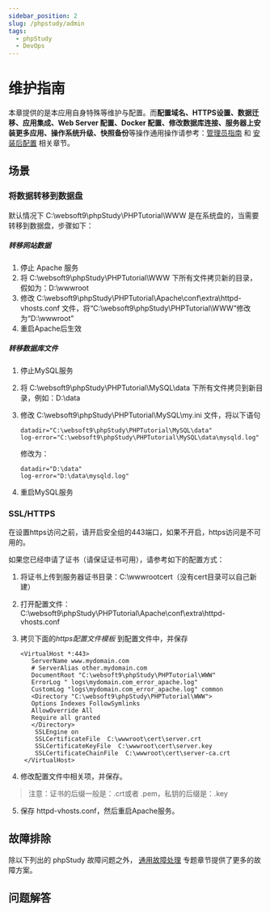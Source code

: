 ```yaml
---
sidebar_position: 2
slug: /phpstudy/admin
tags:
  - phpStudy
  - DevOps
---
```



# 维护指南

本章提供的是本应用自身特殊等维护与配置。而**配置域名、HTTPS设置、数据迁移、应用集成、Web Server 配置、Docker 配置、修改数据库连接、服务器上安装更多应用、操作系统升级、快照备份**等操作通用操作请参考：[管理员指南](../administrator) 和 [安装后配置](../install/setup/) 相关章节。

## 场景

### 将数据转移到数据盘

默认情况下 C:\websoft9\phpStudy\PHPTutorial\WWW 是在系统盘的，当需要转移到数据盘，步骤如下：

##### 转移网站数据

1. 停止 Apache 服务
2. 将 C:\websoft9\phpStudy\PHPTutorial\WWW 下所有文件拷贝新的目录，假如为：D:\wwwroot
3. 修改 C:\websoft9\phpStudy\PHPTutorial\Apache\conf\extra\httpd-vhosts.conf 文件，将“C:\websoft9\phpStudy\PHPTutorial\WWW”修改为“D:\wwwroot”
4. 重启Apache后生效

##### 转移数据库文件

1. 停止MySQL服务

2. 将 C:\websoft9\phpStudy\PHPTutorial\MySQL\data 下所有文件拷贝到新目录，例如：D:\data

3. 修改 C:\websoft9\phpStudy\PHPTutorial\MySQL\my.ini 文件，将以下语句

   ~~~
   datadir="C:\websoft9\phpStudy\PHPTutorial\MySQL\data"
   log-error="C:\websoft9\phpStudy\PHPTutorial\MySQL\data\mysqld.log"
   ~~~
   修改为：
   ~~~
   datadir="D:\data"
   log-error="D:\data\mysqld.log"
   ~~~

4. 重启MySQL服务




### SSL/HTTPS

在设置https访问之前，请开启安全组的443端口，如果不开启，https访问是不可用的。

如果您已经申请了证书（请保证证书可用），请参考如下的配置方式：

1.  将证书上传到服务器证书目录：C:\wwwrootcert（没有cert目录可以自己新建）
2.  打开配置文件：C:\websoft9\phpStudy\PHPTutorial\Apache\conf\extra\httpd-vhosts.conf
3.  拷贝下面的*https配置文件模板* 到配置文件中，并保存

    ```
    <VirtualHost *:443>
       ServerName www.mydomain.com
       # ServerAlias other.mydomain.com
       DocumentRoot "C:\websoft9\phpStudy\PHPTutorial\WWW"
       ErrorLog " logs\mydomain.com_error_apache.log"
       CustomLog "logs\mydomain.com_error_apache.log" common
       <Directory "C:\websoft9\phpStudy\PHPTutorial\WWW">
       Options Indexes FollowSymlinks
       AllowOverride All
       Require all granted
       </Directory>
        SSLEngine on
        SSLCertificateFile  C:\wwwroot\cert\server.crt
        SSLCertificateKeyFile  C:\wwwroot\cert\server.key
        SSLCertificateChainFile  C:\wwwroot\cert\server-ca.crt
     </VirtualHost>
    ```

4.  修改配置文件中相关项，并保存。
   
 > 注意：证书的后缀一般是：.crt或者 .pem，私钥的后缀是：.key

5. 保存 httpd-vhosts.conf，然后重启Apache服务。



## 故障排除

除以下列出的 phpStudy 故障问题之外， [通用故障处理](../troubleshoot) 专题章节提供了更多的故障方案。 

## 问题解答